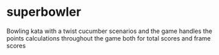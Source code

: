 superbowler
===========
Bowling kata with a twist cucumber scenarios and the game handles the points calculations throughout the game both for total scores and frame scores 
